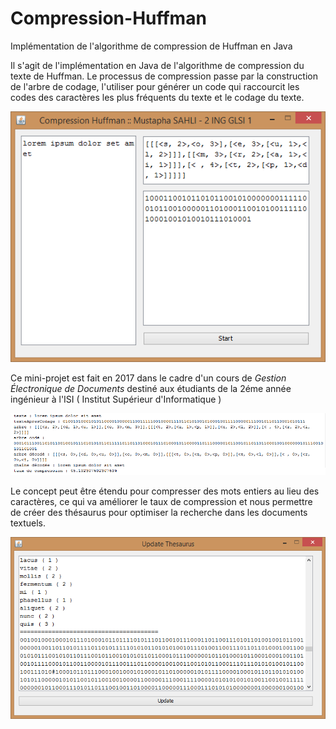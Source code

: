 # Compression-Huffman
Implémentation de l'algorithme de compression de Huffman en Java

Il s'agit de l'implémentation en Java de l'algorithme de compression du texte de Huffman.
Le processus de compression passe par la construction de l'arbre de codage, l'utiliser pour générer un code qui raccourcit les codes des caractères les plus fréquents du texte et le codage du texte.

![screenshot](https://raw.githubusercontent.com/stoufa/Compression-Huffman/master/screenshots/1.png)

Ce mini-projet est fait en 2017 dans le cadre d'un cours de *Gestion Électronique de Documents* destiné aux étudiants de la 2éme année ingénieur à l'ISI ( Institut Supérieur d'Informatique )

![screenshot](https://raw.githubusercontent.com/stoufa/Compression-Huffman/master/screenshots/2.png)

Le concept peut être étendu pour compresser des mots entiers au lieu des caractères, ce qui va améliorer le taux de compression et nous permettre de créer des thésaurus pour optimiser la recherche dans les documents textuels.

![screenshot](https://raw.githubusercontent.com/stoufa/Compression-Huffman/master/screenshots/4.png)
